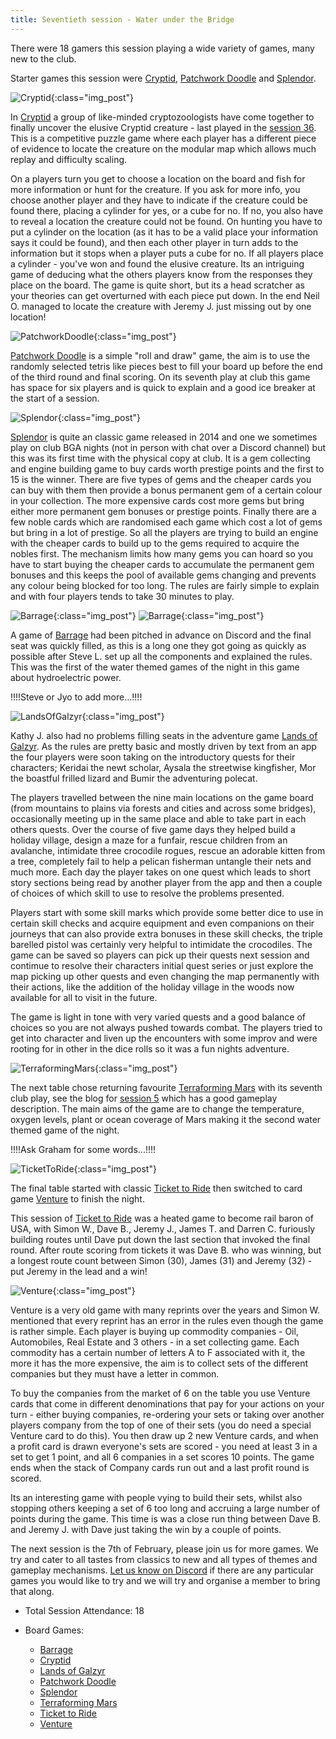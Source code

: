 ```yaml
---
title: Seventieth session - Water under the Bridge
---
```


There were 18 gamers this session playing a wide variety of games, many new to the club. 

Starter games this session were [Cryptid][Cy], [Patchwork Doodle][PD] and [Splendor][Sp].

![Cryptid](/images/posts/2024_01_24/Cryptid01.jpg "Cryptid"){:class="img_post"}

In [Cryptid][Cy] a group of like-minded cryptozoologists have come together to finally uncover the elusive Cryptid creature - last played in the [session 36][36]. This is a competitive puzzle game where each player has a different piece of evidence to locate the creature on the modular map which allows much replay and difficulty scaling. 

On a players turn you get to choose a location on the board and fish for more information or hunt for the creature. If you ask for more info, you choose another player and they have to indicate if the creature could be found there, placing a cylinder for yes, or a cube for no. If no, you also have to reveal a location the creature could not be found. On hunting you have to put a cylinder on the location (as it has to be a valid place your information says it could be found), and then each other player in turn adds to the information but it stops when a player puts a cube for no. If all players place a cylinder - you've won and found the elusive creature.
Its an intriguing game of deducing what the others players know from the responses they place on the board. The game is quite short, but its a head scratcher as your theories can get overturned with each piece put down. In the end Neil O. managed to locate the creature with Jeremy J. just missing out by one location!

![PatchworkDoodle](/images/posts/2024_01_24/PatchworkDoodle01.jpg "PatchworkDoodle"){:class="img_post"}

[Patchwork Doodle][PD] is a simple "roll and draw" game, the aim is to use the randomly selected tetris like pieces best to fill your board up before the end of the third round and final scoring. On its seventh play at club this game has space for six players and is quick to explain and a good ice breaker at the start of a session.

![Splendor](/images/posts/2024_01_24/Splendor01.jpg "Splendor"){:class="img_post"}

[Splendor][Sp] is quite an classic game released in 2014 and one we sometimes play on club BGA nights (not in person with chat over a Discord channel) but this was its first time with the physical copy at club. It is a gem collecting and engine building game to buy cards worth prestige points and the first to 15 is the winner. There are five types of gems and the cheaper cards you can buy with them then provide a bonus permanent gem of a certain colour in your collection. The more expensive cards cost more gems but bring either more permanent gem bonuses or prestige points. Finally there are a few noble cards which are randomised each game which cost a lot of gems but bring in a lot of prestige. So all the players are trying to build an engine with the cheaper cards to build up to the gems required to acquire the nobles first. The mechanism limits how many gems you can hoard so you have to start buying the cheaper cards to accumulate the permanent gem bonuses and this keeps the pool of available gems changing and prevents any colour being blocked for too long. The rules are fairly simple to explain and with four players tends to take 30 minutes to play.

![Barrage](/images/posts/2024_01_24/Barrage01.jpg "Barrage"){:class="img_post"}
![Barrage](/images/posts/2024_01_24/Barrage02.jpg "Barrage"){:class="img_post"}

A game of [Barrage][Bg] had been pitched in advance on Discord and the final seat was quickly filled, as this is a long one they got going as quickly as possible after Steve L. set up all the components and explained the rules. This was the first of the water themed games of the night in this game about hydroelectric power.

!!!!Steve or Jyo to add more...!!!!

![LandsOfGalzyr](/images/posts/2024_01_24/LandsOfGalzyr01.jpg "LandsOfGalzyr"){:class="img_post"}

Kathy J. also had no problems filling seats in the adventure game [Lands of Galzyr][LoG]. As the rules are pretty basic and mostly driven by text from an app the four players were soon taking on the introductory quests for their characters; Keridai the newt scholar, Aysala the streetwise kingfisher, Mor the boastful frilled lizard and Bumir the adventuring polecat.

The players travelled between the nine main locations on the game board (from mountains to plains via forests and cities and across some bridges), occasionally meeting up in the same place and able to take part in each others quests. Over the course of five game days they helped build a holiday village, design a maze for a funfair, rescue children from an avalanche, intimidate three crocodile rogues, rescue an adorable kitten from a tree, completely fail to help a pelican fisherman untangle their nets and much more. Each day the player takes on one quest which leads to short story sections being read by another player from the app and then a couple of choices of which skill to use to resolve the problems presented.

Players start with some skill marks which provide some better dice to use in certain skill checks and acquire equipment and even companions on their journeys that can also provide extra bonuses in these skill checks, the triple barelled pistol was certainly very helpful to intimidate the crocodiles. The game can be saved so players can pick up their quests next session and contimue to resolve their characters initial quest series or just explore the map picking up other quests and even changing the map permanently with their actions, like the addition of the holiday village in the woods now available for all to visit in the future.

The game is light in tone with very varied quests and a good balance of choices so you are not always pushed towards combat. The players tried to get into character and liven up the encounters with some improv and were rooting for in other in the dice rolls so it was a fun nights adventure.

![TerraformingMars](/images/posts/2024_01_24/TerraformingMars01.jpg "TerraformingMars"){:class="img_post"}

The next table chose returning favourite [Terraforming Mars][TM] with its seventh club play, see the blog for [session 5][5] which has a good gameplay description. The main aims of the game are to change the temperature, oxygen levels, plant or ocean coverage of Mars making it the second water themed game of the night.

!!!!Ask Graham for some words...!!!!

![TicketToRide](/images/posts/2024_01_24/TicketToRide01.jpg "TicketToRide"){:class="img_post"}

The final table started with classic [Ticket to Ride][TtR] then switched to card game [Venture][Vn] to finish the night. 

This session of [Ticket to Ride][TtR] was a heated game to become rail baron of USA, with Simon W., Dave B., Jeremy J., James T. and Darren C. furiously building routes until Dave put down the last section that invoked the final round. After route scoring from tickets it was Dave B. who was winning, but a longest route count between Simon (30), James (31) and Jeremy (32) - put Jeremy in the lead and a win!

![Venture](/images/posts/2024_01_24/Venture01.jpg "Venture"){:class="img_post"}

Venture is a very old game with many reprints over the years and Simon W. mentioned that every reprint has an error in the rules even though the game is rather simple. Each player is buying up commodity companies - Oil, Automobiles, Real Estate and 3 others - in a set collecting game.
Each commodity has a certain number of letters A to F associated with it, the more it has the more
expensive, the aim is to collect sets of the different companies but they must have a letter in common.

To buy the companies from the market of 6 on the table you use Venture cards that come in different denominations that pay for your actions on your turn - either buying companies, re-ordering your sets or taking over another players company from the top of one of their sets (you do need a special Venture card to do this). You then draw up 2 new Venture cards, and when a profit card is drawn everyone's sets are scored - you need at least 3 in a set to get 1 point, and all 6 companies in a set scores 10 points. The game ends when the stack of Company cards run out and a last profit round is scored.

Its an interesting game with people vying to build their sets, whilst also stopping others keeping a set of 6 too long and accruing a large number of points during the game. This time is was a close run thing between Dave B. and Jeremy J. with Dave just taking the win by a couple of points.

The next session is the 7th of February, please join us for more games. We try and cater to all tastes from classics to new and all types of themes and gameplay mechanisms. [Let us know on Discord][Contact] if there are any particular games you would like to try and we will try and organise a member to bring that along. 


* Total Session Attendance: 18
* Board Games:

	 * [Barrage][Bg]
	 * [Cryptid][Cy]
	 * [Lands of Galzyr][LoG]
	 * [Patchwork Doodle][PD]
	 * [Splendor][Sp]
	 * [Terraforming Mars][TM]
	 * [Ticket to Ride][TtR]
	 * [Venture][Vn]
	

[5]: /2019/11/06/fifth-session.html
[36]: /2022/08/10/thirtysixth-session.html

[Bg]: {{site.data.BoardGameLinks.Barrage.Link}}
[Cy]: {{site.data.BoardGameLinks.Cryptid.Link}}
[LoG]: {{site.data.BoardGameLinks.LandsOfGalzyr.Link}}
[PD]: {{site.data.BoardGameLinks.PatchworkDoodle.Link}}
[Sp]: {{site.data.BoardGameLinks.Splendor.Link}}
[TM]: {{site.data.BoardGameLinks.TerraformingMars.Link}}
[TtR]: {{site.data.BoardGameLinks.TicketToRide.Link}}
[Vn]: {{site.data.BoardGameLinks.Venture.Link}}


[Contact]: /Contact.html
